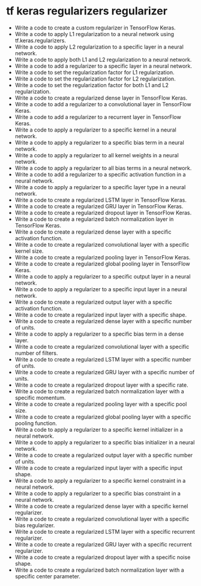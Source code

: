 # tf keras regularizers regularizer

- Write a code to create a custom regularizer in TensorFlow Keras.
- Write a code to apply L1 regularization to a neural network using tf.keras.regularizers.
- Write a code to apply L2 regularization to a specific layer in a neural network.
- Write a code to apply both L1 and L2 regularization to a neural network.
- Write a code to add a regularizer to a specific layer in a neural network.
- Write a code to set the regularization factor for L1 regularization.
- Write a code to set the regularization factor for L2 regularization.
- Write a code to set the regularization factor for both L1 and L2 regularization.
- Write a code to create a regularized dense layer in TensorFlow Keras.
- Write a code to add a regularizer to a convolutional layer in TensorFlow Keras.
- Write a code to add a regularizer to a recurrent layer in TensorFlow Keras.
- Write a code to apply a regularizer to a specific kernel in a neural network.
- Write a code to apply a regularizer to a specific bias term in a neural network.
- Write a code to apply a regularizer to all kernel weights in a neural network.
- Write a code to apply a regularizer to all bias terms in a neural network.
- Write a code to add a regularizer to a specific activation function in a neural network.
- Write a code to apply a regularizer to a specific layer type in a neural network.
- Write a code to create a regularized LSTM layer in TensorFlow Keras.
- Write a code to create a regularized GRU layer in TensorFlow Keras.
- Write a code to create a regularized dropout layer in TensorFlow Keras.
- Write a code to create a regularized batch normalization layer in TensorFlow Keras.
- Write a code to create a regularized dense layer with a specific activation function.
- Write a code to create a regularized convolutional layer with a specific kernel size.
- Write a code to create a regularized pooling layer in TensorFlow Keras.
- Write a code to create a regularized global pooling layer in TensorFlow Keras.
- Write a code to apply a regularizer to a specific output layer in a neural network.
- Write a code to apply a regularizer to a specific input layer in a neural network.
- Write a code to create a regularized output layer with a specific activation function.
- Write a code to create a regularized input layer with a specific shape.
- Write a code to create a regularized dense layer with a specific number of units.
- Write a code to apply a regularizer to a specific bias term in a dense layer.
- Write a code to create a regularized convolutional layer with a specific number of filters.
- Write a code to create a regularized LSTM layer with a specific number of units.
- Write a code to create a regularized GRU layer with a specific number of units.
- Write a code to create a regularized dropout layer with a specific rate.
- Write a code to create a regularized batch normalization layer with a specific momentum.
- Write a code to create a regularized pooling layer with a specific pool size.
- Write a code to create a regularized global pooling layer with a specific pooling function.
- Write a code to apply a regularizer to a specific kernel initializer in a neural network.
- Write a code to apply a regularizer to a specific bias initializer in a neural network.
- Write a code to create a regularized output layer with a specific number of units.
- Write a code to create a regularized input layer with a specific input shape.
- Write a code to apply a regularizer to a specific kernel constraint in a neural network.
- Write a code to apply a regularizer to a specific bias constraint in a neural network.
- Write a code to create a regularized dense layer with a specific kernel regularizer.
- Write a code to create a regularized convolutional layer with a specific bias regularizer.
- Write a code to create a regularized LSTM layer with a specific recurrent regularizer.
- Write a code to create a regularized GRU layer with a specific recurrent regularizer.
- Write a code to create a regularized dropout layer with a specific noise shape.
- Write a code to create a regularized batch normalization layer with a specific center parameter.